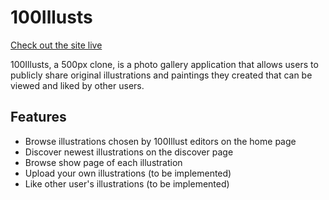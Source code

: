 # 100Illusts

[Check out the site live](https://one-hundred-illusts.herokuapp.com/)

100Illusts, a 500px clone, is a photo gallery application that allows users to publicly share original illustrations and paintings they created that can be viewed and liked by other users. 

## Features

* Browse illustrations chosen by 100Illust editors on the home page
* Discover newest illustrations on the discover page
* Browse show page of each illustration
* Upload your own illustrations (to be implemented)
* Like other user's illustrations (to be implemented)


